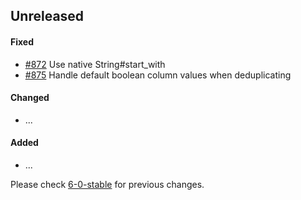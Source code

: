 ## Unreleased

#### Fixed

- [#872](https://github.com/rails-sqlserver/activerecord-sqlserver-adapter/pull/872) Use native String#start_with
- [#875](https://github.com/rails-sqlserver/activerecord-sqlserver-adapter/pull/875) Handle default boolean column values when deduplicating

#### Changed

- ...

#### Added

- ...

Please check [6-0-stable](https://github.com/rails-sqlserver/activerecord-sqlserver-adapter/blob/6-0-stable/CHANGELOG.md) for previous changes.

